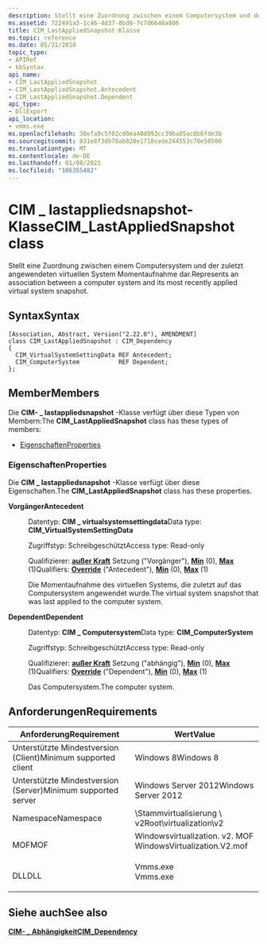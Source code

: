 ```yaml
---
description: Stellt eine Zuordnung zwischen einem Computersystem und der zuletzt angewendeten virtuellen System Momentaufnahme dar.
ms.assetid: 722491a3-1c46-4d37-8bd6-7c7d6648a806
title: CIM_LastAppliedSnapshot-Klasse
ms.topic: reference
ms.date: 05/31/2018
topic_type:
- APIRef
- kbSyntax
api_name:
- CIM_LastAppliedSnapshot
- CIM_LastAppliedSnapshot.Antecedent
- CIM_LastAppliedSnapshot.Dependent
api_type:
- DllExport
api_location:
- vmms.exe
ms.openlocfilehash: 38efa9c5f02cd0ea40d993cc39ba05ac0b6fde3b
ms.sourcegitcommit: 831e8f3db78ab820e1710cede244553c70e50500
ms.translationtype: MT
ms.contentlocale: de-DE
ms.lasthandoff: 01/08/2021
ms.locfileid: "106355482"
---
```

# <a name="cim_lastappliedsnapshot-class"></a><span data-ttu-id="e0b4e-103">CIM \_ lastappliedsnapshot-Klasse</span><span class="sxs-lookup"><span data-stu-id="e0b4e-103">CIM\_LastAppliedSnapshot class</span></span>

<span data-ttu-id="e0b4e-104">Stellt eine Zuordnung zwischen einem Computersystem und der zuletzt angewendeten virtuellen System Momentaufnahme dar.</span><span class="sxs-lookup"><span data-stu-id="e0b4e-104">Represents an association between a computer system and its most recently applied virtual system snapshot.</span></span>

## <a name="syntax"></a><span data-ttu-id="e0b4e-105">Syntax</span><span class="sxs-lookup"><span data-stu-id="e0b4e-105">Syntax</span></span>

``` syntax
[Association, Abstract, Version("2.22.0"), AMENDMENT]
class CIM_LastAppliedSnapshot : CIM_Dependency
{
  CIM_VirtualSystemSettingData REF Antecedent;
  CIM_ComputerSystem           REF Dependent;
};
```

## <a name="members"></a><span data-ttu-id="e0b4e-106">Member</span><span class="sxs-lookup"><span data-stu-id="e0b4e-106">Members</span></span>

<span data-ttu-id="e0b4e-107">Die **CIM- \_ lastappliedsnapshot** -Klasse verfügt über diese Typen von Membern:</span><span class="sxs-lookup"><span data-stu-id="e0b4e-107">The **CIM\_LastAppliedSnapshot** class has these types of members:</span></span>

-   [<span data-ttu-id="e0b4e-108">Eigenschaften</span><span class="sxs-lookup"><span data-stu-id="e0b4e-108">Properties</span></span>](#properties)

### <a name="properties"></a><span data-ttu-id="e0b4e-109">Eigenschaften</span><span class="sxs-lookup"><span data-stu-id="e0b4e-109">Properties</span></span>

<span data-ttu-id="e0b4e-110">Die **CIM \_ lastappliedsnapshot** -Klasse verfügt über diese Eigenschaften.</span><span class="sxs-lookup"><span data-stu-id="e0b4e-110">The **CIM\_LastAppliedSnapshot** class has these properties.</span></span>

<dl> <dt>

<span data-ttu-id="e0b4e-111">**Vorgänger**</span><span class="sxs-lookup"><span data-stu-id="e0b4e-111">**Antecedent**</span></span>
</dt> <dd> <dl> <dt>

<span data-ttu-id="e0b4e-112">Datentyp: **CIM \_ virtualsystemsettingdata**</span><span class="sxs-lookup"><span data-stu-id="e0b4e-112">Data type: **CIM\_VirtualSystemSettingData**</span></span>
</dt> <dt>

<span data-ttu-id="e0b4e-113">Zugriffstyp: Schreibgeschützt</span><span class="sxs-lookup"><span data-stu-id="e0b4e-113">Access type: Read-only</span></span>
</dt> <dt>

<span data-ttu-id="e0b4e-114">Qualifizierer: [**außer Kraft**](/windows/desktop/WmiSdk/standard-qualifiers) Setzung ("Vorgänger"), [**Min**](/windows/desktop/WmiSdk/standard-qualifiers) (0), [**Max**](/windows/desktop/WmiSdk/standard-qualifiers) (1)</span><span class="sxs-lookup"><span data-stu-id="e0b4e-114">Qualifiers: [**Override**](/windows/desktop/WmiSdk/standard-qualifiers) ("Antecedent"), [**Min**](/windows/desktop/WmiSdk/standard-qualifiers) (0), [**Max**](/windows/desktop/WmiSdk/standard-qualifiers) (1)</span></span>
</dt> </dl>

<span data-ttu-id="e0b4e-115">Die Momentaufnahme des virtuellen Systems, die zuletzt auf das Computersystem angewendet wurde.</span><span class="sxs-lookup"><span data-stu-id="e0b4e-115">The virtual system snapshot that was last applied to the computer system.</span></span>

</dd> <dt>

<span data-ttu-id="e0b4e-116">**Dependent**</span><span class="sxs-lookup"><span data-stu-id="e0b4e-116">**Dependent**</span></span>
</dt> <dd> <dl> <dt>

<span data-ttu-id="e0b4e-117">Datentyp: **CIM \_ Computersystem**</span><span class="sxs-lookup"><span data-stu-id="e0b4e-117">Data type: **CIM\_ComputerSystem**</span></span>
</dt> <dt>

<span data-ttu-id="e0b4e-118">Zugriffstyp: Schreibgeschützt</span><span class="sxs-lookup"><span data-stu-id="e0b4e-118">Access type: Read-only</span></span>
</dt> <dt>

<span data-ttu-id="e0b4e-119">Qualifizierer: [**außer Kraft**](/windows/desktop/WmiSdk/standard-qualifiers) Setzung ("abhängig"), [**Min**](/windows/desktop/WmiSdk/standard-qualifiers) (0), [**Max**](/windows/desktop/WmiSdk/standard-qualifiers) (1)</span><span class="sxs-lookup"><span data-stu-id="e0b4e-119">Qualifiers: [**Override**](/windows/desktop/WmiSdk/standard-qualifiers) ("Dependent"), [**Min**](/windows/desktop/WmiSdk/standard-qualifiers) (0), [**Max**](/windows/desktop/WmiSdk/standard-qualifiers) (1)</span></span>
</dt> </dl>

<span data-ttu-id="e0b4e-120">Das Computersystem.</span><span class="sxs-lookup"><span data-stu-id="e0b4e-120">The computer system.</span></span>

</dd> </dl>

## <a name="requirements"></a><span data-ttu-id="e0b4e-121">Anforderungen</span><span class="sxs-lookup"><span data-stu-id="e0b4e-121">Requirements</span></span>



| <span data-ttu-id="e0b4e-122">Anforderung</span><span class="sxs-lookup"><span data-stu-id="e0b4e-122">Requirement</span></span> | <span data-ttu-id="e0b4e-123">Wert</span><span class="sxs-lookup"><span data-stu-id="e0b4e-123">Value</span></span> |
|-------------------------------------|---------------------------------------------------------------------------------------------------------|
| <span data-ttu-id="e0b4e-124">Unterstützte Mindestversion (Client)</span><span class="sxs-lookup"><span data-stu-id="e0b4e-124">Minimum supported client</span></span><br/> | <span data-ttu-id="e0b4e-125">Windows 8</span><span class="sxs-lookup"><span data-stu-id="e0b4e-125">Windows 8</span></span><br/>                                                                                    |
| <span data-ttu-id="e0b4e-126">Unterstützte Mindestversion (Server)</span><span class="sxs-lookup"><span data-stu-id="e0b4e-126">Minimum supported server</span></span><br/> | <span data-ttu-id="e0b4e-127">Windows Server 2012</span><span class="sxs-lookup"><span data-stu-id="e0b4e-127">Windows Server 2012</span></span><br/>                                                                          |
| <span data-ttu-id="e0b4e-128">Namespace</span><span class="sxs-lookup"><span data-stu-id="e0b4e-128">Namespace</span></span><br/>                | <span data-ttu-id="e0b4e-129">\\Stammvirtualisierung \\ v2</span><span class="sxs-lookup"><span data-stu-id="e0b4e-129">Root\\virtualization\\v2</span></span><br/>                                                                     |
| <span data-ttu-id="e0b4e-130">MOF</span><span class="sxs-lookup"><span data-stu-id="e0b4e-130">MOF</span></span><br/>                      | <dl> <span data-ttu-id="e0b4e-131"><dt>Windowsvirtualization. v2. MOF</dt></span><span class="sxs-lookup"><span data-stu-id="e0b4e-131"><dt>WindowsVirtualization.V2.mof</dt></span></span> </dl> |
| <span data-ttu-id="e0b4e-132">DLL</span><span class="sxs-lookup"><span data-stu-id="e0b4e-132">DLL</span></span><br/>                      | <dl> <span data-ttu-id="e0b4e-133"><dt>Vmms.exe</dt></span><span class="sxs-lookup"><span data-stu-id="e0b4e-133"><dt>Vmms.exe</dt></span></span> </dl>                     |



## <a name="see-also"></a><span data-ttu-id="e0b4e-134">Siehe auch</span><span class="sxs-lookup"><span data-stu-id="e0b4e-134">See also</span></span>

<dl> <dt>

[<span data-ttu-id="e0b4e-135">**CIM- \_ Abhängigkeit**</span><span class="sxs-lookup"><span data-stu-id="e0b4e-135">**CIM\_Dependency**</span></span>](cim-dependency.md)
</dt> </dl>

 

